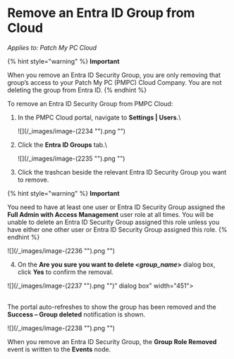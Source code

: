 # Remove an Entra ID Group from Cloud

_Applies to: Patch My PC Cloud_

{% hint style="warning" %}
**Important**

When you remove an Entra ID Security Group, you are only removing that group’s access to your Patch My PC (PMPC) Cloud Company. You are not deleting the group from Entra ID.
{% endhint %}

To remove an Entra ID Security Group from PMPC Cloud:

1.  In the PMPC Cloud portal, navigate to **Settings | Users**.\


    ![](/_images/image-(2234 "").png "")


2.  Click the **Entra ID Groups** tab.\


    ![](/_images/image-(2235 "").png "")


3. Click the trashcan beside the relevant Entra ID Security Group you want to remove.

{% hint style="warning" %}
**Important**

You need to have at least one user or Entra ID Security Group assigned the **Full Admin with Access Management** user role at all times. You will be unable to delete an Entra ID Security Group assigned this role unless you have either one other user or Entra ID Security Group assigned this role.
{% endhint %}

![](/_images/image-(2236 "").png "")

4. On the **Are you sure you want to delete <**_**group\_name**_**>** dialog box, click **Yes** to confirm the removal.

![](/_images/image-(2237 "").png "")” dialog box" width="451">

\
The portal auto-refreshes to show the group has been removed and the **Success – Group deleted** notification is shown.

![](/_images/image-(2238 "").png "")

When you remove an Entra ID Security Group, the **Group Role Removed** event is written to the **Events** node.

